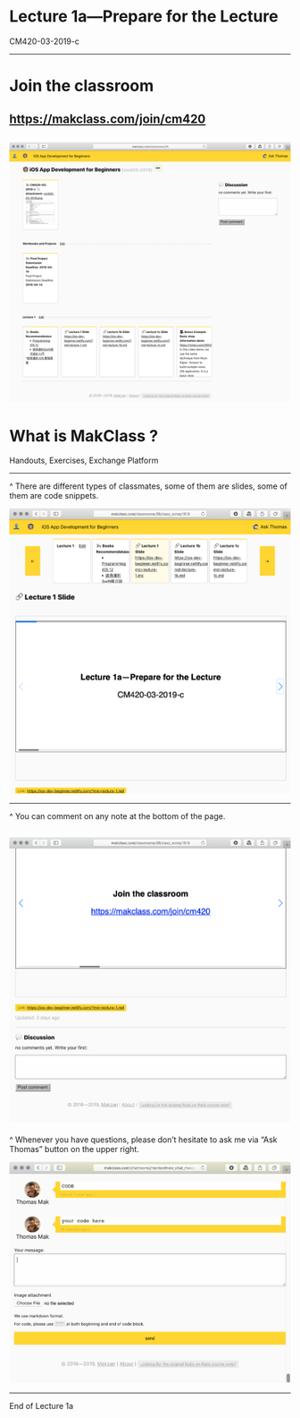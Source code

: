 # Lecture 1a—Prepare for the Lecture

CM420-03-2019-c

---- 

# Join the classroom

https://makclass.com/join/cm420
---- 
![](/slides/images/classroom.png)
---- 

# What is MakClass ?

Handouts, Exercises, Exchange Platform

---- 
^ There are different types of classmates, some of them are slides, some of them are code snippets.

![](/slides/images/classnote-view.png)

---- 
^ You can comment on any note at the bottom of the page.

![](/slides/images/comment.png)
---- 
^ Whenever you have questions, please don’t hesitate to ask me via “Ask Thomas” button on the upper right.

![](/slides/images/ask-thomas.png)

---- 


End of Lecture 1a



